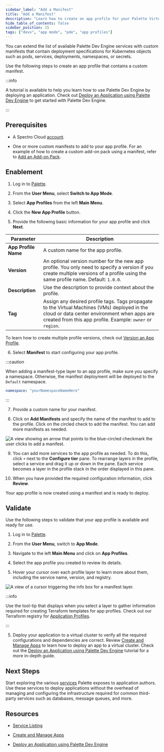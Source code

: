 ```yaml
---
sidebar_label: "Add a Manifest"
title: "Add a Manifest"
description: "Learn how to create an app profile for your Palette Virtual Clusters using a custom manifest."
hide_table_of_contents: false
sidebar_position: 15
tags: ["devx", "app mode", "pde", "app profiles"]
---
```

<!-- Add-on packs can be built using Kubernetes manifests. 
These manifests contain deployment specifications for Kubernetes objects such as pods, services, deployments, namespaces, or secrets.-->

You can extend the list of available Palette Dev Engine services with custom manifests that contain deployment specifications for Kubernetes objects such as pods, services, deployments, namespaces, or secrets.

Use the following steps to create an app profile that contains a custom manifest.

:::info

A tutorial is available to help you learn how to use Palette Dev Engine by deploying an application. Check out [Deploy an Application using Palette Dev Engine](../../../devx/apps/deploy-app.md) to get started with Palette Dev Engine.

:::


## Prerequisites

- A Spectro Cloud [account](https://www.spectrocloud.com/get-started/).

- One or more custom manifests to add to your app profile. For an example of how to create a custom add-on pack using a manifest, refer to [Add an Add-on Pack](../../../registries-and-packs/adding-add-on-packs.md#manifests).

<!-- - One or more custom manifests in a local **manifests** directory with their location referenced in a `pack.json` file.

- A `values.yaml` file that provides configurable manifest parameters if desired. -->


<!-- - One or more Helm charts downloaded to a local **charts** directory with their location referenced in a `pack.json` file.

- A `values.yaml` file that provides configurable manifest parameters if desired.

- One or more custom manifests to add to your app profile. -->


<!-- pushed to the pack registry server.  -->

## Enablement

1. Log in to [Palette](https://console.spectrocloud.com).

2. From the **User Menu**, select **Switch to App Mode**.

3. Select **App Profiles** from the left **Main Menu**.

4. Click the **New App Profile** button. 

5. Provide the following basic information for your app profile and click **Next**.

  | **Parameter**           | **Description**  |
  |-------------------------|---------------------|
  |**App Profile Name** | A custom name for the app profile.|
  |**Version** | An optional version number for the new app profile. You only need to specify a version if you create multiple versions of a profile using the same profile name. Default: `1.0.0`. |
  |**Description**  | Use the description to provide context about the profile. | 
  |**Tag** | Assign any desired profile tags. Tags propagate to the Virtual Machines (VMs) deployed in the cloud or data center environment when apps are created from this app profile. Example: `owner` or `region`.|

  To learn how to create multiple profile versions, check out [Version an App Profile](../modify-app-profiles/version-app-profile.md).

6. Select **Manifest** to start configuring your app profile.

  :::caution

  When adding a manifest-type layer to an app profile, make sure you specify a namespace. Otherwise, the manifest deployment will be deployed to the `Default` namespace.

  ```yaml
  namespace: "yourNamespaceNameHere"
  ```
  :::

7. Provide a custom name for your manifest.

8. Click on **Add Manifests** and specify the name of the manifest to add to the profile. Click on the circled check to add the manifest. You can add more manifests as needed. 

  ![A view showing an arrow that points to the blue-circled checkmark the user clicks to add a manifest.](/profiles_app-profiles_create-app-profiles_add-manifest.png)

9. You can add more services to the app profile as needed. To do this, click `+` next to the **Configure tier** pane. To rearrange layers in the profile, select a service and drag it up or down in the pane. Each service becomes a layer in the profile stack in the order displayed in this pane. 

10. When you have provided the required configuration information, click **Review**.

Your app profile is now created using a manifest and is ready to deploy. 

## Validate

Use the following steps to validate that your app profile is available and ready for use.

1. Log in to [Palette](https://console.spectrocloud.com).

2. From the **User Menu**, switch to **App Mode**.

2. Navigate to the left **Main Menu** and click on **App Profiles**.

3. Select the app profile you created to review its details.

4. Hover your cursor over each profile layer to learn more about them, including the service name, version, and registry.

  ![A view of a cursor triggering the info box for a manifest layer.](/profiles_app-profiles_create-app-profiles_manifest-layer-infobox.png)
 
 :::info
 
 Use the tool-tip that displays when you select a layer to gather information required for creating Terraform templates for app profiles. Check out our Terraform registry for [Application Profiles](https://registry.terraform.io/providers/spectrocloud/spectrocloud/latest/docs/resources/application_profile).
 
 :::

5. Deploy your application to a virtual cluster to verify all the required configurations and dependencies are correct. Review [Create and Manage Apps](../../../devx/apps/create-app.md) to learn how to deploy an app to a virtual cluster. Check out the [Deploy an Application using Palette Dev Engine](../../../devx/apps/deploy-app.md) tutorial for a more in-depth guide.

## Next Steps

Start exploring the various [services](../../../devx/app-profile/services/services.md) Palette exposes to application authors. Use these services to deploy applications without the overhead of managing and configuring the infrastructure required for common third-party services such as databases, message queues, and more.

## Resources

- [Service Listing](/devx/app-profile/services/service-listings/)

- [Create and Manage Apps](../../../devx/apps/create-app.md)

- [Deploy an Application using Palette Dev Engine](../../../devx/apps/deploy-app.md)